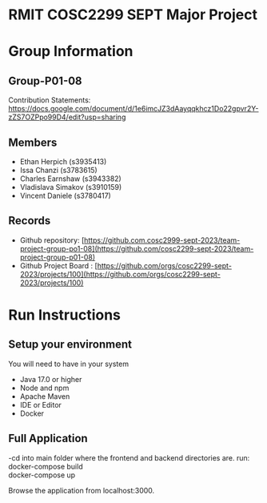 # RMIT COSC2299 SEPT Major Project

# Group Information

## Group-P01-08
Contribution Statements: https://docs.google.com/document/d/1e6imcJZ3dAayqqkhcz1Do22gpvr2Y-zZS7OZPpo99D4/edit?usp=sharing

## Members
* Ethan Herpich (s3935413)
* Issa Chanzi (s3783615)
* Charles Earnshaw (s3943382)
* Vladislava Simakov (s3910159)
* Vincent Daniele (s3780417)

## Records

* Github repository: [https://github.com.cosc2999-sept-2023/team-project-group-po1-08](https://github.com/cosc2299-sept-2023/team-project-group-p01-08)
* Github Project Board : [https://github.com/orgs/cosc2299-sept-2023/projects/100](https://github.com/orgs/cosc2299-sept-2023/projects/100)
	
# Run Instructions

## Setup your environment 
You will need to have in your system

- Java 17.0 or higher
- Node and npm
- Apache Maven
- IDE or Editor
- Docker

## Full Application 
-cd into main folder where the frontend and backend directories are. 
run:
docker-compose build 	
docker-compose up 

Browse the application from localhost:3000. 
    


